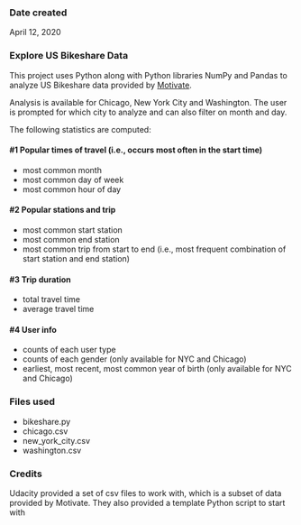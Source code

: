### Date created
April 12, 2020

### Explore US Bikeshare Data

This project uses Python along with Python libraries NumPy and Pandas to analyze US Bikeshare data provided by [Motivate](https://www.motivateco.com/).

Analysis is available for Chicago, New York City and Washington. The user is prompted for which city to analyze and can also filter on month and day.

The following statistics are computed:

#### #1 Popular times of travel (i.e., occurs most often in the start time)
* most common month
* most common day of week
* most common hour of day

#### #2 Popular stations and trip
* most common start station
* most common end station
* most common trip from start to end (i.e., most frequent combination of start station and end station)

#### #3 Trip duration
* total travel time
* average travel time

#### #4 User info
* counts of each user type
* counts of each gender (only available for NYC and Chicago)
* earliest, most recent, most common year of birth (only available for NYC and Chicago)

### Files used
* bikeshare.py
* chicago.csv
* new_york_city.csv
* washington.csv

### Credits
Udacity provided a set of csv files to work with, which
is a subset of data provided by Motivate. They also
provided a template Python script to start with

